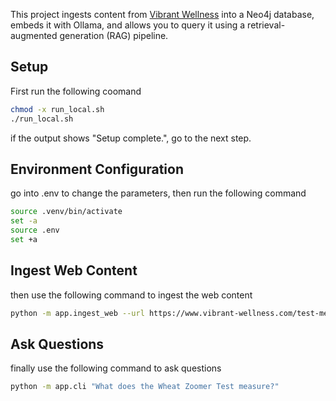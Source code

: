This project ingests content from [Vibrant Wellness](https://www.vibrant-wellness.com/test-menu/) into a Neo4j database, embeds it with Ollama, and allows you to query it using a retrieval-augmented generation (RAG) pipeline.


## Setup 

First run the following coomand

```bash
chmod -x run_local.sh
./run_local.sh

```
if the output shows "Setup complete.", go to the next step.

## Environment Configuration

go into .env to change the parameters, then run the following command

```bash
source .venv/bin/activate
set -a
source .env
set +a
```

## Ingest Web Content

then use the following command to ingest the web content

```bash
python -m app.ingest_web --url https://www.vibrant-wellness.com/test-menu/ --max-pages 80
```


## Ask Questions

finally use the following command to ask questions

```bash
python -m app.cli "What does the Wheat Zoomer Test measure?"
```




